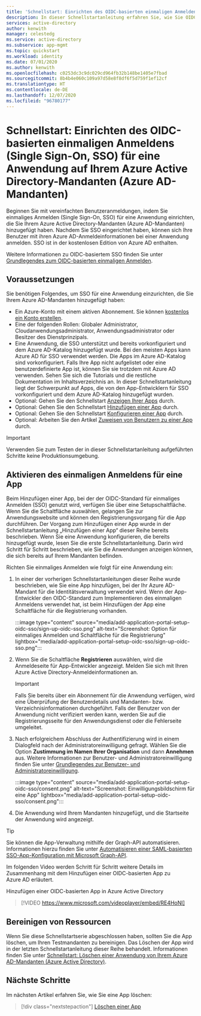 ```yaml
---
title: 'Schnellstart: Einrichten des OIDC-basierten einmaligen Anmeldens (Single Sign-On, SSO) für eine Anwendung auf Ihrem Azure Active Directory-Mandanten (Azure AD-Mandanten)'
description: In dieser Schnellstartanleitung erfahren Sie, wie Sie OIDC-basiertes einmaliges Anmelden (Single Sign-On, SSO) für eine Anwendung auf Ihrem Azure Active Directory-Mandanten (Azure AD-Mandanten) einrichten.
services: active-directory
author: kenwith
manager: celestedg
ms.service: active-directory
ms.subservice: app-mgmt
ms.topic: quickstart
ms.workload: identity
ms.date: 07/01/2020
ms.author: kenwith
ms.openlocfilehash: c0253dc3c9dc029cd964fb32b148be1405e7fbad
ms.sourcegitcommit: 8b4b4e060c109a97d58e8f8df6f5d759f1ef12cf
ms.translationtype: HT
ms.contentlocale: de-DE
ms.lasthandoff: 12/07/2020
ms.locfileid: "96780177"
---
```

# <a name="quickstart-set-up-oidc-based-single-sign-on-sso-for-an-application-in-your-azure-active-directory-azure-ad-tenant"></a>Schnellstart: Einrichten des OIDC-basierten einmaligen Anmeldens (Single Sign-On, SSO) für eine Anwendung auf Ihrem Azure Active Directory-Mandanten (Azure AD-Mandanten)

Beginnen Sie mit vereinfachten Benutzeranmeldungen, indem Sie einmaliges Anmelden (Single Sign-On, SSO) für eine Anwendung einrichten, die Sie Ihrem Azure Active Directory-Mandanten (Azure AD-Mandanten) hinzugefügt haben. Nachdem Sie SSO eingerichtet haben, können sich Ihre Benutzer mit ihren Azure AD-Anmeldeinformationen bei einer Anwendung anmelden. SSO ist in der kostenlosen Edition von Azure AD enthalten.

Weitere Informationen zu OIDC-basiertem SSO finden Sie unter [Grundlegendes zum OIDC-basierten einmaligen Anmelden](configure-oidc-single-sign-on.md).

## <a name="prerequisites"></a>Voraussetzungen

Sie benötigen Folgendes, um SSO für eine Anwendung einzurichten, die Sie Ihrem Azure AD-Mandanten hinzugefügt haben:

- Ein Azure-Konto mit einem aktiven Abonnement. Sie können [kostenlos ein Konto erstellen](https://azure.microsoft.com/free/?WT.mc_id=A261C142F).
- Eine der folgenden Rollen: Globaler Administrator, Cloudanwendungsadministrator, Anwendungsadministrator oder Besitzer des Dienstprinzipals.
- Eine Anwendung, die SSO unterstützt und bereits vorkonfiguriert und dem Azure AD-Katalog hinzugefügt wurde. Bei den meisten Apps kann Azure AD für SSO verwendet werden. Die Apps im Azure AD-Katalog sind vorkonfiguriert. Falls Ihre App nicht aufgelistet oder eine benutzerdefinierte App ist, können Sie sie trotzdem mit Azure AD verwenden. Sehen Sie sich die Tutorials und die restliche Dokumentation im Inhaltsverzeichnis an. In dieser Schnellstartanleitung liegt der Schwerpunkt auf Apps, die von den App-Entwicklern für SSO vorkonfiguriert und dem Azure AD-Katalog hinzugefügt wurden.
- Optional: Gehen Sie den Schnellstart [Anzeigen Ihrer Apps](view-applications-portal.md) durch.
- Optional: Gehen Sie den Schnellstart [Hinzufügen einer App](add-application-portal.md) durch.
- Optional: Gehen Sie den Schnellstart [Konfigurieren einer App](add-application-portal-configure.md) durch.
- Optional: Arbeiten Sie den Artikel [Zuweisen von Benutzern zu einer App](add-application-portal-assign-users.md) durch.

>[!IMPORTANT]
>Verwenden Sie zum Testen der in dieser Schnellstartanleitung aufgeführten Schritte keine Produktionsumgebung.

## <a name="enable-single-sign-on-for-an-app"></a>Aktivieren des einmaligen Anmeldens für eine App

Beim Hinzufügen einer App, bei der der OIDC-Standard für einmaliges Anmelden (SSO) genutzt wird, verfügen Sie über eine Setupschaltfläche. Wenn Sie die Schaltfläche auswählen, gelangen Sie zur Anwendungswebsite und können den Registrierungsvorgang für die App durchführen. Der Vorgang zum Hinzufügen einer App wurde in der Schnellstartanleitung „Hinzufügen einer App“ dieser Reihe bereits beschrieben. Wenn Sie eine Anwendung konfigurieren, die bereits hinzugefügt wurde, lesen Sie die erste Schnellstartanleitung. Darin wird Schritt für Schritt beschrieben, wie Sie die Anwendungen anzeigen können, die sich bereits auf Ihrem Mandanten befinden. 

Richten Sie einmaliges Anmelden wie folgt für eine Anwendung ein:

1. In einer der vorherigen Schnellstartanleitungen dieser Reihe wurde beschrieben, wie Sie eine App hinzufügen, bei der Ihr Azure AD-Mandant für die Identitätsverwaltung verwendet wird. Wenn der App-Entwickler den OIDC-Standard zum Implementieren des einmaligen Anmeldens verwendet hat, ist beim Hinzufügen der App eine Schaltfläche für die Registrierung vorhanden. 

    :::image type="content" source="media/add-application-portal-setup-oidc-sso/sign-up-oidc-sso.png" alt-text="Screenshot: Option für einmaliges Anmelden und Schaltfläche für die Registrierung" lightbox="media/add-application-portal-setup-oidc-sso/sign-up-oidc-sso.png":::


2. Wenn Sie die Schaltfläche **Registrieren** auswählen, wird die Anmeldeseite für App-Entwickler angezeigt. Melden Sie sich mit Ihren Azure Active Directory-Anmeldeinformationen an. 

   > [!IMPORTANT]
    > Falls Sie bereits über ein Abonnement für die Anwendung verfügen, wird eine Überprüfung der Benutzerdetails und Mandanten- bzw. Verzeichnisinformationen durchgeführt. Falls der Benutzer von der Anwendung nicht verifiziert werden kann, werden Sie auf die Registrierungsseite für den Anwendungsdienst oder die Fehlerseite umgeleitet.

3. Nach erfolgreichem Abschluss der Authentifizierung wird in einem Dialogfeld nach der Administratoreinwilligung gefragt. Wählen Sie die Option **Zustimmung im Namen Ihrer Organisation** und dann **Annehmen** aus. Weitere Informationen zur Benutzer- und Administratoreinwilligung finden Sie unter [Grundlegendes zur Benutzer- und Administratoreinwilligung](../develop/howto-convert-app-to-be-multi-tenant.md#understand-user-and-admin-consent).

    :::image type="content" source="media/add-application-portal-setup-oidc-sso/consent.png" alt-text="Screenshot: Einwilligungsbildschirm für eine App" lightbox="media/add-application-portal-setup-oidc-sso/consent.png":::

4. Die Anwendung wird Ihrem Mandanten hinzugefügt, und die Startseite der Anwendung wird angezeigt.


> [!TIP]
> Sie können die App-Verwaltung mithilfe der Graph-API automatisieren. Informationen hierzu finden Sie unter [Automatisieren einer SAML-basierten SSO-App-Konfiguration mit Microsoft Graph-API](/graph/application-saml-sso-configure-api).

Im folgenden Video werden Schritt für Schritt weitere Details im Zusammenhang mit dem Hinzufügen einer OIDC-basierten App zu Azure AD erläutert.

Hinzufügen einer OIDC-basierten App in Azure Active Directory

> [!VIDEO https://www.microsoft.com/videoplayer/embed/RE4HoNI]

## <a name="clean-up-resources"></a>Bereinigen von Ressourcen

Wenn Sie diese Schnellstartserie abgeschlossen haben, sollten Sie die App löschen, um Ihren Testmandanten zu bereinigen. Das Löschen der App wird in der letzten Schnellstartanleitung dieser Reihe behandelt. Informationen finden Sie unter [Schnellstart: Löschen einer Anwendung von Ihrem Azure AD-Mandanten (Azure Active Directory)](delete-application-portal.md).

## <a name="next-steps"></a>Nächste Schritte

Im nächsten Artikel erfahren Sie, wie Sie eine App löschen:
> [!div class="nextstepaction"]
> [Löschen einer App](delete-application-portal.md)